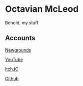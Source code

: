 # Octavian McLeod
Behold, my stuff

## Accounts
[Newgrounds](https://gender-ender.newgrounds.com)

[YouTube](https://www.youtube.com/@OctavianMCL)

[Itch.IO](https://octavian-mcleod.itch.io)

[Github](https://github.com/wrenmcl)